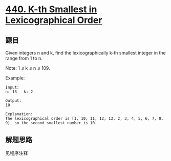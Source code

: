 # [440. K-th Smallest in Lexicographical Order](https://leetcode-cn.com/problems/k-th-smallest-in-lexicographical-order/)

## 题目

Given integers n and k, find the lexicographically k-th smallest integer in the range from 1 to n.

Note: 1 ≤ k ≤ n ≤ 109.

Example:

```text
Input:
n: 13   k: 2

Output:
10

Explanation:
The lexicographical order is [1, 10, 11, 12, 13, 2, 3, 4, 5, 6, 7, 8, 9], so the second smallest number is 10.
```

## 解题思路

见程序注释
